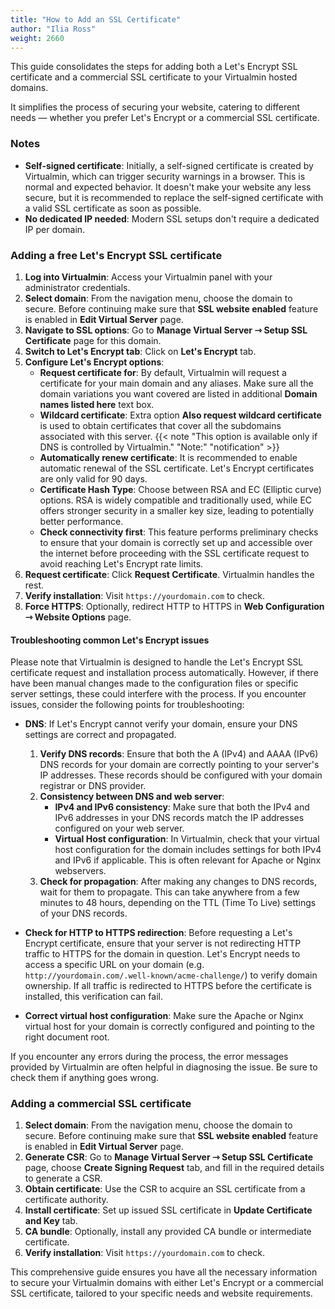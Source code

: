 ```yaml
---
title: "How to Add an SSL Certificate"
author: "Ilia Ross"
weight: 2660
---
```

This guide consolidates the steps for adding both a Let's Encrypt SSL certificate and a commercial SSL certificate to your Virtualmin hosted domains.

It simplifies the process of securing your website, catering to different needs — whether you prefer Let's Encrypt or a commercial SSL certificate.

### Notes
- **Self-signed certificate**: Initially, a self-signed certificate is created by Virtualmin, which can trigger security warnings in a browser. This is normal and expected behavior. It doesn't make your website any less secure, but it is recommended to replace the self-signed certificate with a valid SSL certificate as soon as possible.
- **No dedicated IP needed**: Modern SSL setups don't require a dedicated IP per domain.

### Adding a free Let's Encrypt SSL certificate
1. **Log into Virtualmin**: Access your Virtualmin panel with your administrator credentials.
2. **Select domain**: From the navigation menu, choose the domain to secure. Before continuing make sure that **SSL website enabled** feature is enabled in **Edit Virtual Server** page.
3. **Navigate to SSL options**: Go to **Manage Virtual Server ⇾ Setup SSL Certificate** page for this domain.
4. **Switch to Let's Encrypt tab**: Click on **Let's Encrypt** tab.
5. **Configure Let's Encrypt options**:
   - **Request certificate for**: By default, Virtualmin will request a certificate for your main domain and any aliases. Make sure all the domain variations you want covered are listed in additional **Domain names listed here** text box.
   - **Wildcard certificate**: Extra option **Also request wildcard certificate** is used to obtain certificates that cover all the subdomains associated with this server.
   {{< note "This option is available only if DNS is controlled by Virtualmin." "Note:" "notification" >}}
   - **Automatically renew certificate**: It is recommended to enable automatic renewal of the SSL certificate. Let's Encrypt certificates are only valid for 90 days.
   - **Certificate Hash Type**: Choose between RSA and EC (Elliptic curve) options. RSA is widely compatible and traditionally used, while EC offers stronger security in a smaller key size, leading to potentially better performance.
   - **Check connectivity first**: This feature performs preliminary checks to ensure that your domain is correctly set up and accessible over the internet before proceeding with the SSL certificate request to avoid reaching Let's Encrypt rate limits.
6. **Request certificate**: Click **Request Certificate**. Virtualmin handles the rest.
7. **Verify installation**: Visit `https://yourdomain.com` to check.
8. **Force HTTPS**: Optionally, redirect HTTP to HTTPS in **Web Configuration ⇾ Website Options** page.

#### Troubleshooting common Let's Encrypt issues
Please note that Virtualmin is designed to handle the Let's Encrypt SSL certificate request and installation process automatically. However, if there have been manual changes made to the configuration files or specific server settings, these could interfere with the process. If you encounter issues, consider the following points for troubleshooting:

- **DNS**: If Let's Encrypt cannot verify your domain, ensure your DNS settings are correct and propagated.
    1. **Verify DNS records**: Ensure that both the A (IPv4) and AAAA (IPv6) DNS records for your domain are correctly pointing to your server's IP addresses. These records should be configured with your domain registrar or DNS provider.
    2. **Consistency between DNS and web server**: 
         - **IPv4 and IPv6 consistency**: Make sure that both the IPv4 and IPv6 addresses in your DNS records match the IP addresses configured on your web server.
         - **Virtual Host configuration**: In Virtualmin, check that your virtual host configuration for the domain includes settings for both IPv4 and IPv6 if applicable. This is often relevant for Apache or Nginx webservers.
    3. **Check for propagation**: After making any changes to DNS records, wait for them to propagate. This can take anywhere from a few minutes to 48 hours, depending on the TTL (Time To Live) settings of your DNS records.

- **Check for HTTP to HTTPS redirection**: Before requesting a Let's Encrypt certificate, ensure that your server is not redirecting HTTP traffic to HTTPS for the domain in question. Let's Encrypt needs to access a specific URL on your domain (e.g. `http://yourdomain.com/.well-known/acme-challenge/`) to verify domain ownership. If all traffic is redirected to HTTPS before the certificate is installed, this verification can fail.
- **Correct virtual host configuration**: Make sure the Apache or Nginx virtual host for your domain is correctly configured and pointing to the right document root.

If you encounter any errors during the process, the error messages provided by Virtualmin are often helpful in diagnosing the issue. Be sure to check them if anything goes wrong.

### Adding a commercial SSL certificate
1. **Select domain**: From the navigation menu, choose the domain to secure. Before continuing make sure that **SSL website enabled** feature is enabled in **Edit Virtual Server** page.
2. **Generate CSR**: Go to **Manage Virtual Server ⇾ Setup SSL Certificate** page, choose **Create Signing Request** tab, and fill in the required details to generate a CSR.
3. **Obtain certificate**: Use the CSR to acquire an SSL certificate from a certificate authority.
4. **Install certificate**: Set up issued SSL certificate in **Update Certificate and Key** tab.
5. **CA bundle**: Optionally, install any provided CA bundle or intermediate certificate.
6. **Verify installation**: Visit `https://yourdomain.com` to check.

This comprehensive guide ensures you have all the necessary information to secure your Virtualmin domains with either Let's Encrypt or a commercial SSL certificate, tailored to your specific needs and website requirements.

